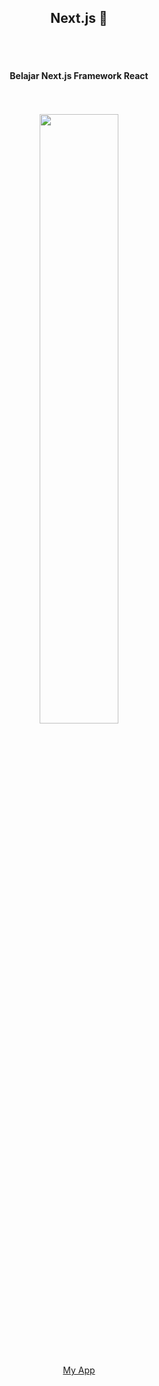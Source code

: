 <h2 align="center">Next.js 🥇</h2>
<br/><br/>
<h4 align="center">Belajar Next.js Framework React</h4>
<p align="center">
  <a target="_blank"><br/><br/>
    <img src="https://www.hostnextra.com/kb/wp-content/uploads/2021/01/4-steps-to-install-nodejs-on-ubuntu-20-04.png" height="50%" width="50%"><br/><br/><br/><br/>
    <a href="https://jagres.netlify.app" align="center" color="#00ffff">My App</a>
   
</p>

<p>&nbsp;</p>
